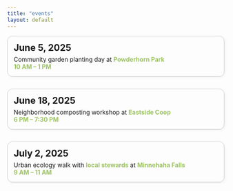 ```yaml
---
title: "events"
layout: default
---
```


<style>
  .event-box {
    border: 1px solid #ccc;
    border-radius: 12px;
    padding: 1em;
    margin-bottom: 2em;
    box-shadow: 2px 2px 6px rgba(0,0,0,0.05);
  }

  .event-date {
    font-size: 1.5em;
    font-weight: bold;
    margin-bottom: 0.3em;
  }

  .event-highlight {
    color: #9dc363;
    font-weight: bold;
  }
</style>

<div class="event-box">
  <div class="event-date">June 5, 2025</div>
  <div>
    Community garden planting day at <span class="event-highlight">Powderhorn Park</span><br>
    <span class="event-highlight">10 AM – 1 PM</span>
  </div>
</div>

<div class="event-box">
  <div class="event-date">June 18, 2025</div>
  <div>
    Neighborhood composting workshop at <span class="event-highlight">Eastside Coop</span><br>
    <span class="event-highlight">6 PM – 7:30 PM</span>
  </div>
</div>

<div class="event-box">
  <div class="event-date">July 2, 2025</div>
  <div>
    Urban ecology walk with <span class="event-highlight">local stewards</span> at <span class="event-highlight">Minnehaha Falls</span><br>
    <span class="event-highlight">9 AM – 11 AM</span>
  </div>
</div>
